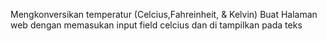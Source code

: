 Mengkonversikan temperatur (Celcius,Fahreinheit, & Kelvin)
Buat Halaman web dengan memasukan input field celcius dan di tampilkan pada teks
